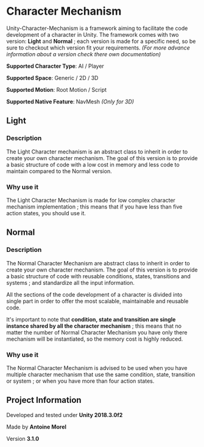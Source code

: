 # Character Mechanism

Unity-Character-Mechanism is a framework aiming to facilitate the code development of a
character in Unity. The framework comes with two version: **Light** and **Normal** ; each version
is made for a specific need, so be sure to checkout which version fit your requirements.
*(For more advance information about a version check there own documentation)*

**Supported Character Type**: AI / Player

**Supported Space**: Generic / 2D / 3D

**Supported Motion**: Root Motion / Script

**Supported Native Feature**: NavMesh *(Only for 3D)*

## Light

### Description

The Light Character mechanism is an abstract class to inherit in order to create your own
character mechanism. The goal of this version is to provide a basic structure of code with
a low cost in memory and less code to maintain compared to the Normal version.

### Why use it

The Light Character Mechanism is made for low complex character mechanism implementation ;
this means that if you have less than five action states, you should use it.

## Normal

### Description

The Normal Character Mechanism are abstract class to inherit in order to create your own
character mechanism. The goal of this version is to provide a basic structure of code with
reusable conditions, states, transitions and systems ; and standardize all the input information.

All the sections of the code development of a character is divided into single part in order to
offer the most scalable, maintainable and reusable code. 

It's important to note that **condition, state and transition are single instance shared by all the
character mechanism** ; this means that no matter the number of Normal Character Mechanism you have
only there mechanism will be instantiated, so the memory cost is highly reduced. 

### Why use it

The Normal Character Mechanism is advised to be used when you have multiple character mechanism
that use the same condition, state, transition or system ; or when you have more than four
action states.

## Project Information

Developed and tested under **Unity 2018.3.0f2**

Made by **Antoine Morel**

Version **3.1.0**